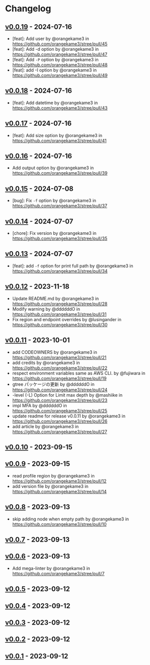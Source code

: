 # Changelog

## [v0.0.19](https://github.com/orangekame3/stree/compare/v0.0.18...v0.0.19) - 2024-07-16
- [feat]: Add user by @orangekame3 in https://github.com/orangekame3/stree/pull/45
- [feat]: Add -d option by @orangekame3 in https://github.com/orangekame3/stree/pull/47
- [feat]: Add `-P` option by @orangekame3 in https://github.com/orangekame3/stree/pull/48
- [feat]: add -I option by @orangekame3 in https://github.com/orangekame3/stree/pull/49

## [v0.0.18](https://github.com/orangekame3/stree/compare/v0.0.17...v0.0.18) - 2024-07-16

- [feat]: Add datetime by @orangekame3 in <https://github.com/orangekame3/stree/pull/43>

## [v0.0.17](https://github.com/orangekame3/stree/compare/v0.0.16...v0.0.17) - 2024-07-16

- [feat]: Add size option by @orangekame3 in <https://github.com/orangekame3/stree/pull/41>

## [v0.0.16](https://github.com/orangekame3/stree/compare/v0.0.15...v0.0.16) - 2024-07-16

- Add output option by @orangekame3 in <https://github.com/orangekame3/stree/pull/39>

## [v0.0.15](https://github.com/orangekame3/stree/compare/v0.0.14...v0.0.15) - 2024-07-08

- [bug]: Fix `-f` option by @orangekame3 in <https://github.com/orangekame3/stree/pull/37>

## [v0.0.14](https://github.com/orangekame3/stree/compare/v0.0.13...v0.0.14) - 2024-07-07

- [chore]: Fix version by @orangekame3 in <https://github.com/orangekame3/stree/pull/35>

## [v0.0.13](https://github.com/orangekame3/stree/compare/v0.0.12...v0.0.13) - 2024-07-07

- [feat]:  add `-f` option for print full path by @orangekame3 in <https://github.com/orangekame3/stree/pull/34>

## [v0.0.12](https://github.com/orangekame3/stree/compare/v0.0.11...v0.0.12) - 2023-11-18

- Update README.md by @orangekame3 in <https://github.com/orangekame3/stree/pull/28>
- Modify warning by @ddddddO in <https://github.com/orangekame3/stree/pull/31>
- Fix region and endpoint overrides by @lusingander in <https://github.com/orangekame3/stree/pull/30>

## [v0.0.11](https://github.com/orangekame3/stree/compare/v0.0.10...v0.0.11) - 2023-10-01

- add CODEOWNERS by @orangekame3 in <https://github.com/orangekame3/stree/pull/21>
- add credits by @orangekame3 in <https://github.com/orangekame3/stree/pull/22>
- respect environment variables same as AWS CLI. by @fujiwara in <https://github.com/orangekame3/stree/pull/19>
- gtree パッケージの更新 by @ddddddO in <https://github.com/orangekame3/stree/pull/24>
- -level (-L) Option for Limit max depth by @mashiike in <https://github.com/orangekame3/stree/pull/23>
- impl MFA by @ddddddO in <https://github.com/orangekame3/stree/pull/25>
- update readme for release v0.0.11 by @orangekame3 in <https://github.com/orangekame3/stree/pull/26>
- add article by @orangekame3 in <https://github.com/orangekame3/stree/pull/27>

## [v0.0.10](https://github.com/orangekame3/stree/compare/v0.0.9...v0.0.10) - 2023-09-15

## [v0.0.9](https://github.com/orangekame3/stree/compare/v0.0.8...v0.0.9) - 2023-09-15

- read profile region by @orangekame3 in <https://github.com/orangekame3/stree/pull/12>
- add version file by @orangekame3 in <https://github.com/orangekame3/stree/pull/14>

## [v0.0.8](https://github.com/orangekame3/stree/compare/v0.0.7...v0.0.8) - 2023-09-13

- skip adding node when empty path by @orangekame3 in <https://github.com/orangekame3/stree/pull/10>

## [v0.0.7](https://github.com/orangekame3/stree/compare/v0.0.6...v0.0.7) - 2023-09-13

## [v0.0.6](https://github.com/orangekame3/stree/compare/v0.0.5...v0.0.6) - 2023-09-13

- Add mega-linter by @orangekame3 in <https://github.com/orangekame3/stree/pull/7>

## [v0.0.5](https://github.com/orangekame3/stree/compare/v0.0.4...v0.0.5) - 2023-09-12

## [v0.0.4](https://github.com/orangekame3/stree/compare/v0.0.3...v0.0.4) - 2023-09-12

## [v0.0.3](https://github.com/orangekame3/stree/compare/v0.0.2...v0.0.3) - 2023-09-12

## [v0.0.2](https://github.com/orangekame3/stree/compare/v0.0.1...v0.0.2) - 2023-09-12

## [v0.0.1](https://github.com/orangekame3/stree/commits/v0.0.1) - 2023-09-12

